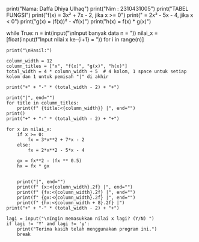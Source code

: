 print("Nama: Daffa Dhiya Ulhaq")
print("Nim : 2310431005")
print("TABEL FUNGSI")
print("f(x) = 3x² + 7x - 2, jika x >= 0")
print("     = 2x² - 5x - 4, jika x < 0")
print("g(x) = (f(x))² - √f(x)")
print("h(x) = f(x) * g(x)")

while True:
    n = int(input("\nInput banyak data n = "))
    nilai_x = [float(input(f"Input nilai x ke-{i+1} = ")) for i in range(n)]

    print("\nHasil:")
    
    column_width = 12
    column_titles = ["x", "f(x)", "g(x)", "h(x)"]
    total_width = 4 * column_width + 5  # 4 kolom, 1 space untuk setiap kolom dan 1 untuk pemisah "|" di akhir

    print("+" + "-" * (total_width - 2) + "+")

    print("|", end="")
    for title in column_titles:
        print(f" {title:<{column_width}} |", end="")
    print()  
    print("+" + "-" * (total_width - 2) + "+")

    for x in nilai_x:
        if x >= 0:
            fx = 3*x**2 + 7*x - 2
        else:
            fx = 2*x**2 - 5*x - 4

        gx = fx**2 - (fx ** 0.5)
        hx = fx * gx

        
        print("|", end="")
        print(f" {x:<{column_width}.2f} |", end="")
        print(f" {fx:<{column_width}.2f} |", end="")
        print(f" {gx:<{column_width}.2f} |", end="")
        print(f" {hx:<{column_width + 8}.2f} |")  
    print("+" + "-" * (total_width - 2) + "+")

    lagi = input("\nIngin memasukkan nilai x lagi? (Y/N) ")
    if lagi != 'Y' and lagi != 'y':
        print("Terima kasih telah menggunakan program ini.")
        break
